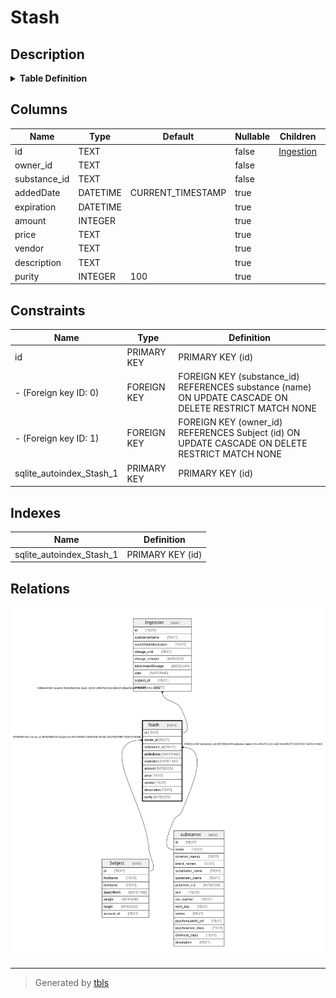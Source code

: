 # Stash

## Description

<details>
<summary><strong>Table Definition</strong></summary>

```sql
CREATE TABLE "Stash" (
    "id" TEXT NOT NULL PRIMARY KEY,
    "owner_id" TEXT NOT NULL,
    "substance_id" TEXT NOT NULL,
    "addedDate" DATETIME DEFAULT CURRENT_TIMESTAMP,
    "expiration" DATETIME,
    "amount" INTEGER,
    "price" TEXT,
    "vendor" TEXT,
    "description" TEXT,
    "purity" INTEGER DEFAULT 100,
    CONSTRAINT "Stash_owner_id_fkey" FOREIGN KEY ("owner_id") REFERENCES "Subject" ("id") ON DELETE RESTRICT ON UPDATE CASCADE,
    CONSTRAINT "Stash_substance_id_fkey" FOREIGN KEY ("substance_id") REFERENCES "substance" ("name") ON DELETE RESTRICT ON UPDATE CASCADE
)
```

</details>

## Columns

| Name | Type | Default | Nullable | Children | Parents | Comment |
| ---- | ---- | ------- | -------- | -------- | ------- | ------- |
| id | TEXT |  | false | [Ingestion](Ingestion.md) |  |  |
| owner_id | TEXT |  | false |  | [Subject](Subject.md) |  |
| substance_id | TEXT |  | false |  | [substance](substance.md) |  |
| addedDate | DATETIME | CURRENT_TIMESTAMP | true |  |  |  |
| expiration | DATETIME |  | true |  |  |  |
| amount | INTEGER |  | true |  |  |  |
| price | TEXT |  | true |  |  |  |
| vendor | TEXT |  | true |  |  |  |
| description | TEXT |  | true |  |  |  |
| purity | INTEGER | 100 | true |  |  |  |

## Constraints

| Name | Type | Definition |
| ---- | ---- | ---------- |
| id | PRIMARY KEY | PRIMARY KEY (id) |
| - (Foreign key ID: 0) | FOREIGN KEY | FOREIGN KEY (substance_id) REFERENCES substance (name) ON UPDATE CASCADE ON DELETE RESTRICT MATCH NONE |
| - (Foreign key ID: 1) | FOREIGN KEY | FOREIGN KEY (owner_id) REFERENCES Subject (id) ON UPDATE CASCADE ON DELETE RESTRICT MATCH NONE |
| sqlite_autoindex_Stash_1 | PRIMARY KEY | PRIMARY KEY (id) |

## Indexes

| Name | Definition |
| ---- | ---------- |
| sqlite_autoindex_Stash_1 | PRIMARY KEY (id) |

## Relations

![er](Stash.svg)

---

> Generated by [tbls](https://github.com/k1LoW/tbls)
